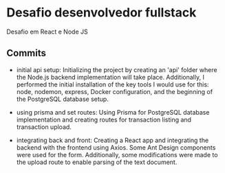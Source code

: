 # Desafio desenvolvedor fullstack

Desafio em React e Node JS

## Commits

- initial api setup: Initializing the project by creating an 'api' folder where the Node.js backend implementation will take place. Additionally, I performed the initial installation of the key tools I would use for this: node, nodemon, express, Docker configuration, and the beginning of the PostgreSQL database setup.

- using prisma and set routes: Using Prisma for PostgreSQL database implementation and creating routes for transaction listing and transaction upload.

- integrating back and front: Creating a React app and integrating the backend with the frontend using Axios. Some Ant Design components were used for the form. Additionally, some modifications were made to the upload route to enable parsing of the text document.
